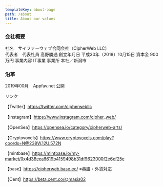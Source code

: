 ```yaml
---
templateKey: about-page
path: /about
title: About our values
---
```

### **会社概要**

社名　サイファーウェブ合同会社（CipherWeb LLC）\
代表者　代表社員 高野勝通
創立年月日	平成30年（2018）10月15日
資本金	900万円
事業内容	IT事業
事業所	本社／新潟市

### **沿革**

2019年00月　Appfav.net 公開

リンク

【Twitter】https://twitter.com/cipherwebllc

【instagram】https://www.instagram.com/cipher_web/

【OpenSea】<https://opensea.io/category/cipherweb-arts/>

【Cryptovoxels】https://www.cryptovoxels.com/play?coords=N@238W,12U,572N

【mintbase】https://mintbase.io/my-market/0x4d38eea6619b4159498b31df9623000f2e6ef25e

【base】https://cipherweb.base.ec/ ※英語・外貨対応

【Cent】https://beta.cent.co/@masia02